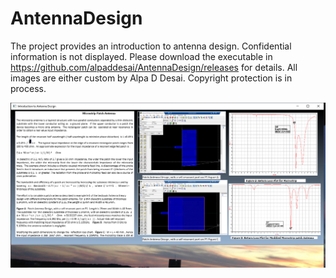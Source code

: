 # AntennaDesign

The project provides an introduction to antenna design. Confidential information is not displayed. 
Please download the executable in https://github.com/alpaddesai/AntennaDesign/releases for details.
All images are either custom by Alpa D Desai. Copyright protection is in process.

![image](AntennaDesign.png)
